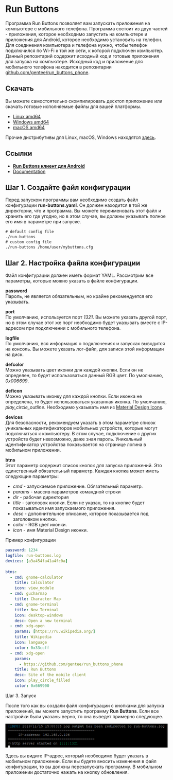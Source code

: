 # Run Buttons

Программа Run Buttons позволяет вам запускать приложения на компьютере с мобильного телефона. Программа состоит из двух частей - приложения, которое необходимо запустить на компьютере и приложения для Android, которое необходимо установить на телефон. Для соединения компьютера и телефона нужно, чтобы телефон подключился по Wi-Fi к той же сети, к которой подключен компьютер.
Данный репозитарий содержит исходный код и готовые приложения для запуска на компьютере. Исходный код и приложение для мобильного телефона находится в репозитарии [github.com/gentee/run_buttons_phone](https://github.com/gentee/run_buttons_phone).

## Скачать

Вы можете самостоятельно скомпилировать десктоп приложение или скачать готовые исполняемые файлы для вашей платформы.

- [Linux amd64](https://github.com/gentee/run-buttons/releases/download/v1.0.0/run-buttons-1.0.0-linux-amd64.zip)
- [Windows amd64](https://github.com/gentee/run-buttons/releases/download/v1.0.0/run-buttons-1.0.0-windows-amd64.zip)
- [macOS amd64](https://github.com/gentee/run-buttons/releases/download/v1.0.0/run-buttons-1.0.0-darwin-amd64.zip)

Прочие дистрибутивы для Linux, macOS, Windows находятся [здесь](https://github.com/gentee/run-buttons/releases).

## Ссылки

- **[Run Buttons клиент для Android](https://github.com/gentee/run_buttons_phone)**
- [Documentation](README.md)

## Шаг 1. Создайте файл конфигурации

Перед запуском программы вам необходимо создать файл конфигурации **run-buttons.yaml**. Он должен находится в той же директории, что и программа. Вы можете переименовать этот файл и хранить его где угодно, но в этом случае, вы должны указывать полное его имя в параметре при запуске.

```
# default config file
./run-buttons
# custom config file
./run-buttons /home/user/mybuttons.cfg
```

## Шаг 2. Настройка файла конфигурации

Файл конфигурации должен иметь формат YAML. Рассмотрим все параметры, которые можно указать в файле конфигурации.  

**password**  
Пароль, не является обязательным, но крайне рекомендуется его указывать.  

**port**  
По умолчанию, используется порт *1321*. Вы можете указать другой порт, но в этом случае этот же порт необходимо будет указывать вместе с IP-адресом при подключении с мобильного телефона.

**logfile**  
По умолчанию, вся информация о подключениях и запусках выводится на консоль. Вы можете указать лог-файл, для записи этой информации на диск. 

**defcolor**  
Можно указывать цвет иконки для каждой кнопки. Если он не определен, то будет использоваться данный RGB цвет. По умолчанию, *0x006699*.

**deficon**  
Можно указывать иконку для каждой кнопки. Если иконка не определена, то будет использоваться указанная иконка. По умолчанию, *play_circle_outline*.  Необходимо указывать имя из [Material Design Icons](https://material.io/resources/icons/?style=baseline). 

**devices**  
Для безопасности, рекомендуем указать в этом параметре список уникальных идентификаторов мобильных устройств, которые могут подключаться к компьютеру.  В этом случае, подключение с других устройств будет невозможно, даже зная пароль. Уникальный идентификатор устройства показывается на странице логина в мобильном приложении.

**btns**  
Этот параметр содержит список кнопок для запуска приложений. Это единственный обязательный параметр.  Каждая кнопка может иметь следующие параметры:

  * *cmd* - запускаемое приложение. Обязательный параметр.
  * *params* - массив параметров командной строки
  * *dir* - рабочая директория
  * *title* - заголовок кнопки. Если не указан, то на кнопке будет показываться имя запускаемого приложения.
  * *desc* - дополнительное описание, которое показывается под заголовком кнопки.
  * *color* - RGB цвет иконки.
  * *icon* - имя Material Design иконки.

Пример конфигурации
``` yaml
password: 1234
logfile: run-buttons.log
devices: [a3a454fa41a4fc0a]

btns:
  - cmd: gnome-calculator
    title: Calculator
    icon: view_module
  - cmd: gucharmap
    title: Character Map
  - cmd: gnome-terminal
    title: New Terminal
    icon: desktop-windows
    desc: Open a new terminal
  - cmd: xdg-open
    params: [https://ru.wikipedia.org/]
    title: Wikipedia
    icon: language
    color: 0x33ccff
  - cmd: xdg-open
    params: 
      - https://github.com/gentee/run_buttons_phone
    title: Run Buttons
    desc: Site of the mobile client
    icon: play_circle_filled
    color: 0x669900
```

Шаг 3. Запуск

После того как вы создали файл конфигурации с кнопками для запуска приложений, вы можете запустить программу **Run Buttons**. Если все настройки были указаны верно, то она выведет примерно следующее. 

![Run buttons](start.png)

Здесь вы видите IP-адрес, который необходимо будет указать в мобильном приложении. Если вы будете вносить изменения в файл конфигурации, то вы должны перезапускать программу. В мобильном приложении достаточно нажать на кнопку обновления.